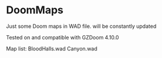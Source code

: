 # DoomMaps
Just some Doom maps in WAD file. will be constantly updated

Tested on and compatible with GZDoom 4.10.0

Map list:
 BloodHalls.wad
 Canyon.wad
